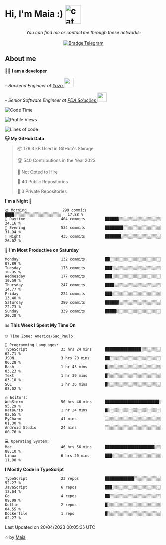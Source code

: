 <h1 align="left">Hi, I'm Maia :) 
<img src="https://emojis.slackmojis.com/emojis/images/1643509834/36299/black-cat.gif?1643509834" width="50" height="60" align="center"  alt="cat"/>
</h1>

<p align="center">
    <i>You can find me or contact me through these networks:</i>
    <br/><br/>
    <a href="https://t.me/mrootx" target="_blank">
        <img src="https://img.shields.io/badge/-Telegram-2CA5E0?logo=telegram&style=flat&logoColor=white" alt="Bradge Telegram" />
    </a>
</p>

## About me

:technologist: <strong>I am a developer</strong> <br>

<p><em> - Backend Engineer at <a href="https://yazo.com.br/">Yazo
</a><img src="https://media.giphy.com/media/WUlplcMpOCEmTGBtBW/giphy.gif" width="30"> 
</em></p>

<p><em> - Senior Software Engineer at <a href="https://pdasolucoes.com.br">PDA Soluções
</a><img src="https://media.giphy.com/media/WUlplcMpOCEmTGBtBW/giphy.gif" width="30"> 
</em></p>

<!--START_SECTION:waka-->
![Code Time](http://img.shields.io/badge/Code%20Time-2%2C427%20hrs%2056%20mins-blue)

![Profile Views](http://img.shields.io/badge/Profile%20Views-5-blue)

![Lines of code](https://img.shields.io/badge/From%20Hello%20World%20I%27ve%20Written-393.4%20thousand%20lines%20of%20code-blue)

**🐱 My GitHub Data** 

> 📦 179.3 kB Used in GitHub's Storage 
 > 
> 🏆 540 Contributions in the Year 2023
 > 
> 🚫 Not Opted to Hire
 > 
> 📜 40 Public Repositories 
 > 
> 🔑 3 Private Repositories 
 > 
**I'm a Night 🦉** 

```text
🌞 Morning                299 commits         ████░░░░░░░░░░░░░░░░░░░░░   17.88 % 
🌆 Daytime                404 commits         ██████░░░░░░░░░░░░░░░░░░░   24.16 % 
🌃 Evening                534 commits         ████████░░░░░░░░░░░░░░░░░   31.94 % 
🌙 Night                  435 commits         ███████░░░░░░░░░░░░░░░░░░   26.02 % 
```
📅 **I'm Most Productive on Saturday** 

```text
Monday                   132 commits         ██░░░░░░░░░░░░░░░░░░░░░░░   07.89 % 
Tuesday                  173 commits         ███░░░░░░░░░░░░░░░░░░░░░░   10.35 % 
Wednesday                177 commits         ███░░░░░░░░░░░░░░░░░░░░░░   10.59 % 
Thursday                 247 commits         ████░░░░░░░░░░░░░░░░░░░░░   14.77 % 
Friday                   224 commits         ███░░░░░░░░░░░░░░░░░░░░░░   13.40 % 
Saturday                 380 commits         ██████░░░░░░░░░░░░░░░░░░░   22.73 % 
Sunday                   339 commits         █████░░░░░░░░░░░░░░░░░░░░   20.28 % 
```


📊 **This Week I Spent My Time On** 

```text
🕑︎ Time Zone: America/Sao_Paulo

💬 Programming Languages: 
TypeScript               33 hrs 24 mins      ████████████████░░░░░░░░░   62.71 % 
JSON                     3 hrs 20 mins       ██░░░░░░░░░░░░░░░░░░░░░░░   06.28 % 
Bash                     1 hr 43 mins        █░░░░░░░░░░░░░░░░░░░░░░░░   03.23 % 
Text                     1 hr 39 mins        █░░░░░░░░░░░░░░░░░░░░░░░░   03.10 % 
SQL                      1 hr 36 mins        █░░░░░░░░░░░░░░░░░░░░░░░░   03.02 % 

🔥 Editors: 
WebStorm                 50 hrs 46 mins      ████████████████████████░   95.29 % 
DataGrip                 1 hr 24 mins        █░░░░░░░░░░░░░░░░░░░░░░░░   02.65 % 
PyCharm                  41 mins             ░░░░░░░░░░░░░░░░░░░░░░░░░   01.30 % 
Android Studio           24 mins             ░░░░░░░░░░░░░░░░░░░░░░░░░   00.76 % 

💻 Operating System: 
Mac                      46 hrs 56 mins      ██████████████████████░░░   88.10 % 
Linux                    6 hrs 20 mins       ███░░░░░░░░░░░░░░░░░░░░░░   11.90 % 
```

**I Mostly Code in TypeScript** 

```text
TypeScript               23 repos            █████████████░░░░░░░░░░░░   52.27 % 
JavaScript               6 repos             ███░░░░░░░░░░░░░░░░░░░░░░   13.64 % 
Go                       4 repos             ██░░░░░░░░░░░░░░░░░░░░░░░   09.09 % 
Kotlin                   2 repos             █░░░░░░░░░░░░░░░░░░░░░░░░   04.55 % 
Dockerfile               1 repo              █░░░░░░░░░░░░░░░░░░░░░░░░   02.27 % 
```




 Last Updated on 20/04/2023 00:05:36 UTC
<!--END_SECTION:waka-->

⭐️ by [Maia](https://github.com/gabrielmaialva33/)


